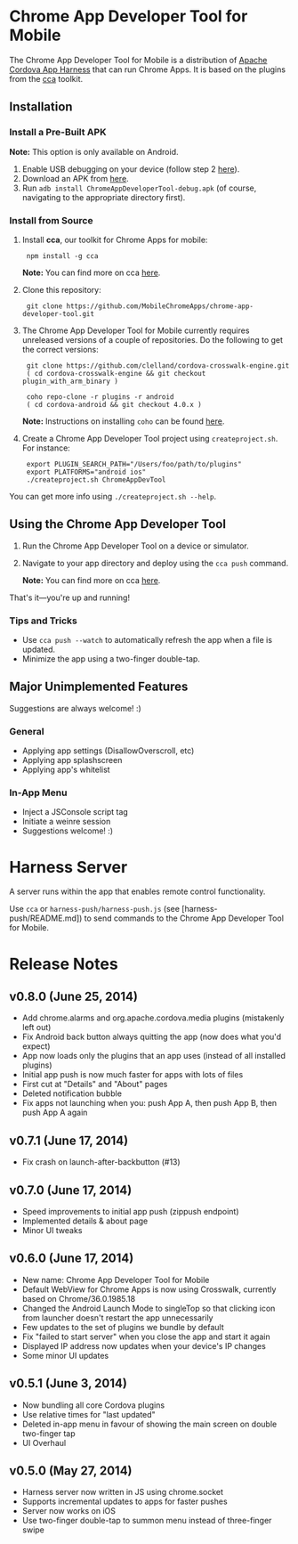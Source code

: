 # Chrome App Developer Tool for Mobile

The Chrome App Developer Tool for Mobile is a distribution of
[Apache Cordova App Harness](https://git-wip-us.apache.org/repos/asf/cordova-app-harness.git)
that can run Chrome Apps. It is based on the plugins from the
[cca](https://github.com/MobileChromeApps/mobile-chrome-apps) toolkit.

## Installation

### Install a Pre-Built APK

**Note:** This option is only available on Android.

1. Enable USB debugging on your device (follow step 2 [here](http://developer.android.com/tools/device.html#setting-up)).
2. Download an APK from [here](https://github.com/MobileChromeApps/chrome-app-harness/releases).
3. Run `adb install ChromeAppDeveloperTool-debug.apk` (of course, navigating to the appropriate directory first).

### Install from Source

1. Install **cca**, our toolkit for Chrome Apps for mobile:

        npm install -g cca

    **Note:** You can find more on cca [here](https://github.com/MobileChromeApps/mobile-chrome-apps/blob/master/docs/Installation.md#install-the-cca-command-line-tool).

2. Clone this repository:

        git clone https://github.com/MobileChromeApps/chrome-app-developer-tool.git

3. The Chrome App Developer Tool for Mobile currently requires unreleased versions of a couple of repositories.  Do the following to get the correct versions:

        git clone https://github.com/clelland/cordova-crosswalk-engine.git
        ( cd cordova-crosswalk-engine && git checkout plugin_with_arm_binary )

        coho repo-clone -r plugins -r android
        ( cd cordova-android && git checkout 4.0.x )
    
    **Note:** Instructions on installing `coho` can be found [here](https://github.com/apache/cordova-coho#how-to-clone--use-coho).

4. Create a Chrome App Developer Tool project using `createproject.sh`.  For instance:

        export PLUGIN_SEARCH_PATH="/Users/foo/path/to/plugins"
        export PLATFORMS="android ios"
        ./createproject.sh ChromeAppDevTool

You can get more info using `./createproject.sh --help`.

## Using the Chrome App Developer Tool

1. Run the Chrome App Developer Tool on a device or simulator.
2. Navigate to your app directory and deploy using the `cca push` command.
    
    **Note:** You can find more on cca [here](https://github.com/MobileChromeApps/mobile-chrome-apps/blob/master/docs/Installation.md#install-the-cca-command-line-tool).
    
That's it—you're up and running!

### Tips and Tricks

* Use `cca push --watch` to automatically refresh the app when a file is updated.
* Minimize the app using a two-finger double-tap.

## Major Unimplemented Features

Suggestions are always welcome! :)

### General
* Applying app settings (DisallowOverscroll, etc)
* Applying app splashscreen
* Applying app's whitelist

### In-App Menu
* Inject a JSConsole script tag
* Initiate a weinre session
* Suggestions welcome! :)

# Harness Server

A server runs within the app that enables remote control functionality.

Use `cca` or `harness-push/harness-push.js` (see [harness-push/README.md]) to send commands to the Chrome App Developer Tool for Mobile.

# Release Notes

## v0.8.0 (June 25, 2014)
* Add chrome.alarms and org.apache.cordova.media plugins (mistakenly left out)
* Fix Android back button always quitting the app (now does what you'd expect)
* App now loads only the plugins that an app uses (instead of all installed plugins)
* Initial app push is now much faster for apps with lots of files
* First cut at "Details" and "About" pages
* Deleted notification bubble
* Fix apps not launching when you: push App A, then push App B, then push App A again

## v0.7.1 (June 17, 2014)
* Fix crash on launch-after-backbutton (#13)

## v0.7.0 (June 17, 2014)
* Speed improvements to initial app push (zippush endpoint)
* Implemented details & about page
* Minor UI tweaks

## v0.6.0 (June 17, 2014)
* New name: Chrome App Developer Tool for Mobile
* Default WebView for Chrome Apps is now using Crosswalk, currently based on Chrome/36.0.1985.18
* Changed the Android Launch Mode to singleTop so that clicking icon from launcher doesn't restart the app unnecessarily
* Few updates to the set of plugins we bundle by default
* Fix "failed to start server" when you close the app and start it again
* Displayed IP address now updates when your device's IP changes
* Some minor UI updates

## v0.5.1 (June 3, 2014)
* Now bundling all core Cordova plugins
* Use relative times for "last updated"
* Deleted in-app menu in favour of showing the main screen on double two-finger tap
* UI Overhaul

## v0.5.0 (May 27, 2014)
* Harness server now written in JS using chrome.socket
* Supports incremental updates to apps for faster pushes
* Server now works on iOS
* Use two-finger double-tap to summon menu instead of three-finger swipe

